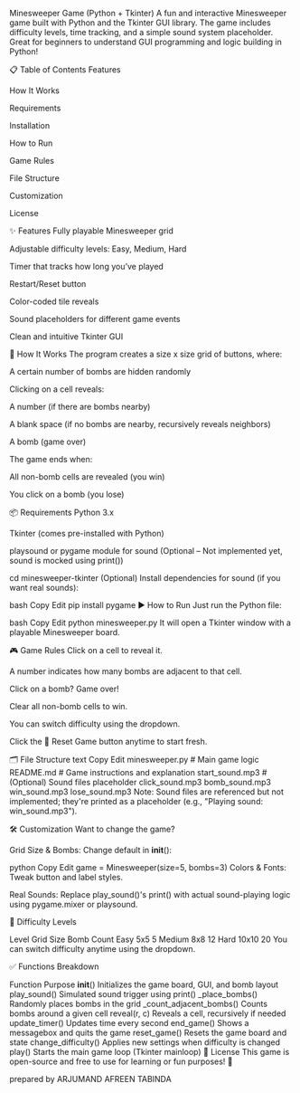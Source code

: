  Minesweeper Game (Python + Tkinter)
A fun and interactive Minesweeper game built with Python and the Tkinter GUI library. The game includes difficulty levels, time tracking, and a simple sound system placeholder. Great for beginners to understand GUI programming and logic building in Python!

📋 Table of Contents
Features

How It Works

Requirements

Installation

How to Run

Game Rules

File Structure

Customization

License

✨ Features
Fully playable Minesweeper grid

Adjustable difficulty levels: Easy, Medium, Hard

Timer that tracks how long you’ve played

Restart/Reset button

Color-coded tile reveals

Sound placeholders for different game events

Clean and intuitive Tkinter GUI

🧠 How It Works
The program creates a size x size grid of buttons, where:

A certain number of bombs are hidden randomly

Clicking on a cell reveals:

A number (if there are bombs nearby)

A blank space (if no bombs are nearby, recursively reveals neighbors)

A bomb (game over)

The game ends when:

All non-bomb cells are revealed (you win)

You click on a bomb (you lose)

📦 Requirements
Python 3.x

Tkinter (comes pre-installed with Python)

playsound or pygame module for sound (Optional – Not implemented yet, sound is mocked using print())


cd minesweeper-tkinter
(Optional) Install dependencies for sound (if you want real sounds):

bash
Copy
Edit
pip install pygame
▶️ How to Run
Just run the Python file:

bash
Copy
Edit
python minesweeper.py
It will open a Tkinter window with a playable Minesweeper board.

🎮 Game Rules
Click on a cell to reveal it.

A number indicates how many bombs are adjacent to that cell.

Click on a bomb? Game over!

Clear all non-bomb cells to win.

You can switch difficulty using the dropdown.

Click the 🔄 Reset Game button anytime to start fresh.

🗂 File Structure
text
Copy
Edit
minesweeper.py       # Main game logic
README.md            # Game instructions and explanation
start_sound.mp3      # (Optional) Sound files placeholder
click_sound.mp3
bomb_sound.mp3
win_sound.mp3
lose_sound.mp3
Note: Sound files are referenced but not implemented; they're printed as a placeholder (e.g., "Playing sound: win_sound.mp3").

🛠️ Customization
Want to change the game?

Grid Size & Bombs: Change default in __init__():

python
Copy
Edit
game = Minesweeper(size=5, bombs=3)
Colors & Fonts: Tweak button and label styles.

Real Sounds: Replace play_sound()'s print() with actual sound-playing logic using pygame.mixer or playsound.

📌 Difficulty Levels

Level	Grid Size	Bomb Count
Easy	5x5	5
Medium	8x8	12
Hard	10x10	20
You can switch difficulty anytime using the dropdown.

✅ Functions Breakdown

Function	Purpose
__init__()	Initializes the game board, GUI, and bomb layout
play_sound()	Simulated sound trigger using print()
_place_bombs()	Randomly places bombs in the grid
_count_adjacent_bombs()	Counts bombs around a given cell
reveal(r, c)	Reveals a cell, recursively if needed
update_timer()	Updates time every second
end_game()	Shows a messagebox and quits the game
reset_game()	Resets the game board and state
change_difficulty()	Applies new settings when difficulty is changed
play()	Starts the main game loop (Tkinter mainloop)
📜 License
This game is open-source and free to use for learning or fun purposes! 🚀

prepared by ARJUMAND AFREEN TABINDA